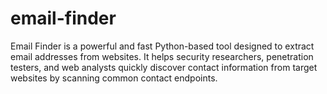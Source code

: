 # email-finder
Email Finder is a powerful and fast Python-based tool designed to extract email addresses from websites. It helps security researchers, penetration testers, and web analysts quickly discover contact information from target websites by scanning common contact endpoints.
